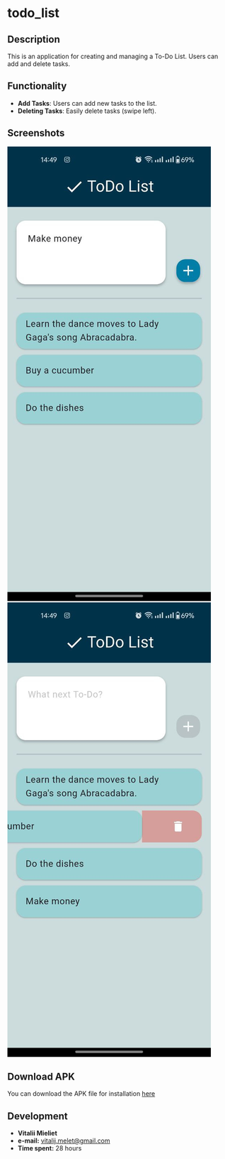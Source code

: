 # todo_list

## Description

This is an application for creating and managing a To-Do List. Users can add and delete tasks.

## Functionality

- **Add Tasks**: Users can add new tasks to the list.
- **Deleting Tasks**: Easily delete tasks (swipe left).

## Screenshots

![Screenshot 1](assets/screensorts/photo_2025-02-13_14-51-43.jpg)
![Screenshot 2](assets/screensorts/photo_2025-02-13_14-52-10.jpg)

## Download APK

You can download the APK file for installation [here](https://github.com/VitalijMelet/todo_app/blob/main/app-release.apk)

## Development

- **Vitalii Mieliet**
- **e-mail:** vitalij.melet@gmail.com
- **Time spent:** 28 hours
